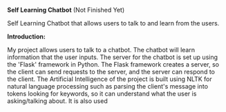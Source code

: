 **Self Learning Chatbot** (Not Finished Yet)

Self Learning Chatbot that allows users to talk to and learn from the users.

**Introduction:**

My project allows users to talk to a chatbot. 
The chatbot will learn information that the user inputs. 
The server for the chatbot is set up using the 'Flask' framework in Python.
The Flask framework creates a server, so the client can send requests to the server, and the server can respond to the client.
The Artificial Intelligence of the project is built using NLTK for natural language processing such as parsing the client's message into tokens looking for keywords, so it can understand what the user is asking/talking about.
It is also used
